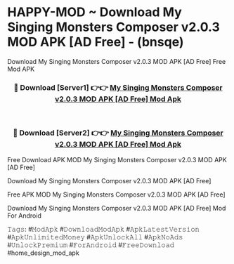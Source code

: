 # HAPPY-MOD ~ Download My Singing Monsters Composer v2.0.3 MOD APK [AD Free] - (bnsqe)
Download My Singing Monsters Composer v2.0.3 MOD APK [AD Free] Free Mod APK

<div align="center">
<h3>🔴 Download [Server1] 👉👉 <a href="https://apk-comot.site?title=My_Singing_Monsters_Composer_v2.0.3_MOD_APK_[AD_Free]">My Singing Monsters Composer v2.0.3 MOD APK [AD Free] Mod Apk</a></h3><br>

<h3>🔴 Download [Server2] 👉👉 <a href="https://apk-comot.site?title=My_Singing_Monsters_Composer_v2.0.3_MOD_APK_[AD_Free]">My Singing Monsters Composer v2.0.3 MOD APK [AD Free] Mod Apk</a></h3>
</div>


Free Download APK MOD My Singing Monsters Composer v2.0.3 MOD APK [AD Free]

Download My Singing Monsters Composer v2.0.3 MOD APK [AD Free] 

Free APK MOD My Singing Monsters Composer v2.0.3 MOD APK [AD Free] 

Download My Singing Monsters Composer v2.0.3 MOD APK [AD Free] Mod For Android

𝚃𝚊𝚐𝚜: #𝙼𝚘𝚍𝙰𝚙𝚔 #𝙳𝚘𝚠𝚗𝚕𝚘𝚊𝚍𝙼𝚘𝚍𝙰𝚙𝚔 #𝙰𝚙𝚔𝙻𝚊𝚝𝚎𝚜𝚝𝚅𝚎𝚛𝚜𝚒𝚘𝚗 #𝙰𝚙𝚔𝚄𝚗𝚕𝚒𝚖𝚒𝚝𝚎𝚍𝙼𝚘𝚗𝚎𝚢 #𝙰𝚙𝚔𝚄𝚗𝚕𝚘𝚌𝚔𝙰𝚕𝚕 #𝙰𝚙𝚔𝙽𝚘𝙰𝚍𝚜 #𝚄𝚗𝚕𝚘𝚌𝚔𝙿𝚛𝚎𝚖𝚒𝚞𝚖 #𝙵𝚘𝚛𝙰𝚗𝚍𝚛𝚘𝚒𝚍 #𝙵𝚛𝚎𝚎𝙳𝚘𝚠𝚗𝚕𝚘𝚊𝚍 #home_design_mod_apk